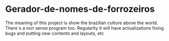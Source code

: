 # Gerador-de-nomes-de-forrozeiros
The meaning of this project is show the brazilian culture above the world.
There´s a non sense program too.
Regularity it will have actualizations fixing bugs and putting new contents and layouts, etc

